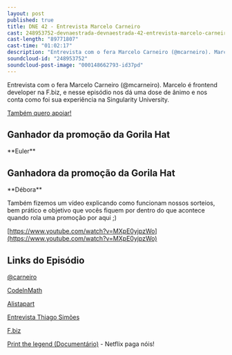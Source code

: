 ```yaml
---
layout: post
published: true
title: DNE 42 - Entrevista Marcelo Carneiro
cast: 248953752-devnaestrada-devnaestrada-42-entrevista-marcelo-carneiro.mp3
cast-length: "89771807"
cast-time: "01:02:17"
description: "Entrevista com o fera Marcelo Carneiro (@mcarneiro). Marcelo é frontend developer na F.biz, e nesse episódio nos dá uma dose de ânimo e nos conta como foi sua experiência na Singularity University."
soundcloud-id: "248953752"
soundcloud-post-image: "000148662793-id37pd"
---
```


Entrevista com o fera Marcelo Carneiro (@mcarneiro). Marcelo é frontend developer na F.biz, e nesse episódio nos dá uma dose de ânimo e nos conta como foi sua experiência na Singularity University.

<a href="http://www.apoia.se/devnaestrada" class="btn">
  Também quero apoiar!
</a>

<h2>Ganhador da promoção da Gorila Hat</h2>
**Euler**

<h2>Ganhadora da promoção da Gorila Hat</h2>
**Débora**

Também fizemos um vídeo explicando como funcionam nossos sorteios, bem prático e objetivo que vocês fiquem por dentro do que acontece quando rola uma promoção por aqui ;)

[https://www.youtube.com/watch?v=MXpE0yjpzWo](https://www.youtube.com/watch?v=MXpE0yjpzWo)

<h2>Links do Episódio</h2>

[@carneiro](http://twitter.com/mcarneiro)

[CodeInMath](https://www.youtube.com/watch?v=zm9bqSSiIdo)

[Alistapart](http://alistapart.com/)

[Entrevista Thiago Simões](http://devnaestrada.com.br/2015/11/06/devnaestrada-26-thiago-simoes.html)

[F.biz](http://fbiz.com.br)

[Print the legend (Documentário)](https://www.netflix.com/title/80005444) - Netflix paga nóis!
